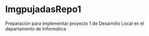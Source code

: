# lmgpujadasRepo1
Preparación para implementar proyecto 1 de Desarrollo Local en el departamento de Informática
